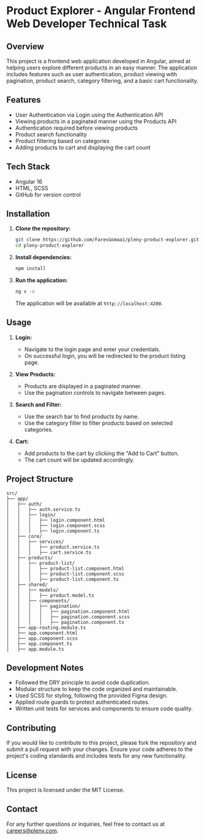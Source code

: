# Product Explorer - Angular Frontend Web Developer Technical Task

## Overview

This project is a frontend web application developed in Angular, aimed at helping users explore different products in an easy manner. The application includes features such as user authentication, product viewing with pagination, product search, category filtering, and a basic cart functionality.

## Features

- User Authentication via Login using the Authentication API
- Viewing products in a paginated manner using the Products API
- Authentication required before viewing products
- Product search functionality
- Product filtering based on categories
- Adding products to cart and displaying the cart count

## Tech Stack

- Angular 16
- HTML, SCSS
- GitHub for version control

## Installation

1. **Clone the repository:**
   ```bash
   git clone https://github.com/FaresGomaa1/pleny-product-explorer.git
   cd pleny-product-explorer
   ```

2. **Install dependencies:**
   ```bash
   npm install
   ```

3. **Run the application:**
   ```bash
   ng s -o
   ```
   The application will be available at `http://localhost:4200`.

## Usage

1. **Login:**
   - Navigate to the login page and enter your credentials.
   - On successful login, you will be redirected to the product listing page.

2. **View Products:**
   - Products are displayed in a paginated manner.
   - Use the pagination controls to navigate between pages.

3. **Search and Filter:**
   - Use the search bar to find products by name.
   - Use the category filter to filter products based on selected categories.

4. **Cart:**
   - Add products to the cart by clicking the "Add to Cart" button.
   - The cart count will be updated accordingly.

## Project Structure

```plaintext
src/
├── app/
│   ├── auth/
│   │   ├── auth.service.ts
│   │   ├── login/
│   │   │   ├── login.component.html
│   │   │   ├── login.component.scss
│   │   │   ├── login.component.ts
│   ├── core/
│   │   ├── services/
│   │   │   ├── product.service.ts
│   │   │   ├── cart.service.ts
│   ├── products/
│   │   ├── product-list/
│   │   │   ├── product-list.component.html
│   │   │   ├── product-list.component.scss
│   │   │   ├── product-list.component.ts
│   ├── shared/
│   │   ├── models/
│   │   │   ├── product.model.ts
│   │   ├── components/
│   │   │   ├── pagination/
│   │   │   │   ├── pagination.component.html
│   │   │   │   ├── pagination.component.scss
│   │   │   │   ├── pagination.component.ts
│   ├── app-routing.module.ts
│   ├── app.component.html
│   ├── app.component.scss
│   ├── app.component.ts
│   ├── app.module.ts
```

## Development Notes

- Followed the DRY principle to avoid code duplication.
- Modular structure to keep the code organized and maintainable.
- Used SCSS for styling, following the provided Figma design.
- Applied route guards to protect authenticated routes.
- Written unit tests for services and components to ensure code quality.

## Contributing

If you would like to contribute to this project, please fork the repository and submit a pull request with your changes. Ensure your code adheres to the project's coding standards and includes tests for any new functionality.

## License

This project is licensed under the MIT License.

## Contact

For any further questions or inquiries, feel free to contact us at [careers@pleny.com](mailto:careers@pleny.com).
